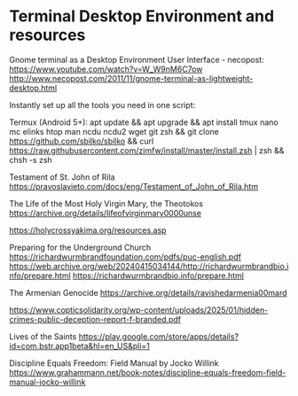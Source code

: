 # Terminal Desktop Environment and resources 

Gnome terminal as a Desktop Environment User Interface - necopost: https://www.youtube.com/watch?v=W_W9nM6C7ow 
http://www.necopost.com/2011/11/gnome-terminal-as-lightweight-desktop.html 

Instantly set up all the tools you need in one script: 

Termux (Android 5+): 
apt update && apt upgrade && apt install tmux nano mc elinks htop man ncdu ncdu2 wget git zsh && git clone https://github.com/sbilko/sbilko && curl https://raw.githubusercontent.com/zimfw/install/master/install.zsh | zsh && chsh -s zsh 


Testament of St. John of Rila 
https://pravoslavieto.com/docs/eng/Testament_of_John_of_Rila.htm 

The Life of the Most Holy Virgin Mary, the Theotokos 
https://archive.org/details/lifeofvirginmary0000unse 

https://holycrossyakima.org/resources.asp 

Preparing for the Underground Church 
https://richardwurmbrandfoundation.com/pdfs/puc-english.pdf 
https://web.archive.org/web/20240415034144/http://richardwurmbrandbio.info/prepare.html 
https://richardwurmbrandbio.info/prepare.html 

The Armenian Genocide 
https://archive.org/details/ravishedarmenia00mard 

https://www.copticsolidarity.org/wp-content/uploads/2025/01/hidden-crimes-public-deception-report-f-branded.pdf 

Lives of the Saints
https://play.google.com/store/apps/details?id=com.bstr.app1beta&hl=en_US&pli=1 

Discipline Equals Freedom: Field Manual by Jocko Willink 
https://www.grahammann.net/book-notes/discipline-equals-freedom-field-manual-jocko-willink 

<!--
**Sbilko/Sbilko** is a ✨ _special_ ✨ repository because its `README.md` (this file) appears on your GitHub profile.

## Hi there 👋

Here are some ideas to get you started:

- 🔭 I’m currently working on ...
- 🌱 I’m currently learning ...
- 👯 I’m looking to collaborate on ...
- 🤔 I’m looking for help with ...
- 💬 Ask me about ...
- 📫 How to reach me: ... 
- 😄 : ...
- ⚡ Fun fact: ...
-->
